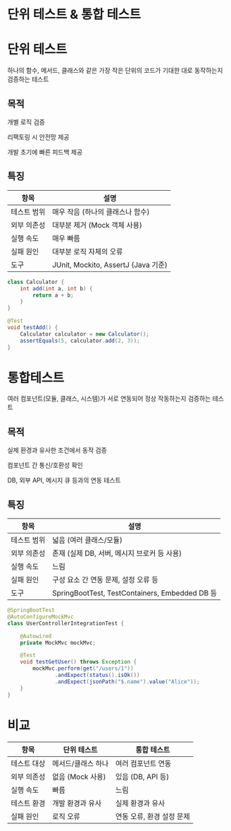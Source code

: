# 단위 테스트 & 통합 테스트

# 단위 테스트

하나의 함수, 메서드, 클래스와 같은 가장 작은 단위의 코드가 기대한 대로 동작하는지 검증하는 테스트

## 목적

개별 로직 검증

리팩토링 시 안전망 제공

개발 초기에 빠른 피드백 제공

## 특징

| 항목 | 설명 |
| --- | --- |
| 테스트 범위 | 매우 작음 (하나의 클래스나 함수) |
| 외부 의존성 | 대부분 제거 (Mock 객체 사용) |
| 실행 속도 | 매우 빠름 |
| 실패 원인 | 대부분 로직 자체의 오류 |
| 도구 | JUnit, Mockito, AssertJ (Java 기준) |

```java
class Calculator {
    int add(int a, int b) {
        return a + b;
    }
}

@Test
void testAdd() {
    Calculator calculator = new Calculator();
    assertEquals(5, calculator.add(2, 3));
}

```

# 통합테스트

여러 컴포넌트(모듈, 클래스, 시스템)가 서로 연동되어 정상 작동하는지 검증하는 테스트

## 목적

실제 환경과 유사한 조건에서 동작 검증

컴포넌트 간 통신/호환성 확인

DB, 외부 API, 메시지 큐 등과의 연동 테스트

## 특징

| 항목 | 설명 |
| --- | --- |
| 테스트 범위 | 넓음 (여러 클래스/모듈) |
| 외부 의존성 | 존재 (실제 DB, 서버, 메시지 브로커 등 사용) |
| 실행 속도 | 느림 |
| 실패 원인 | 구성 요소 간 연동 문제, 설정 오류 등 |
| 도구 | SpringBootTest, TestContainers, Embedded DB 등 |

```java
@SpringBootTest
@AutoConfigureMockMvc
class UserControllerIntegrationTest {

    @Autowired
    private MockMvc mockMvc;

    @Test
    void testGetUser() throws Exception {
        mockMvc.perform(get("/users/1"))
               .andExpect(status().isOk())
               .andExpect(jsonPath("$.name").value("Alice"));
    }
}

```

# 비교

| 항목 | 단위 테스트 | 통합 테스트 |
| --- | --- | --- |
| 테스트 대상 | 메서드/클래스 하나 | 여러 컴포넌트 연동 |
| 외부 의존성 | 없음 (Mock 사용) | 있음 (DB, API 등) |
| 실행 속도 | 빠름 | 느림 |
| 테스트 환경 | 개발 환경과 유사 | 실제 환경과 유사 |
| 실패 원인 | 로직 오류 | 연동 오류, 환경 설정 문제 |